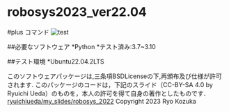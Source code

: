 # robosys2023_ver22.04

#plus コマンド
![test](https://github.com/RyoKozuka/robosys2023_ver22.04/actions/workflows/test.yml/badge.svg)

##必要なソフトウェア
*Python
 *テスト済み:3.7~3.10

##テスト環境
*Ubuntu22.04.2LTS


このソフトウェアパッケージは,三条項BSDLicenseの下,再頒布及び仕様が許可されます.
このパッケージのコードは，下記のスライド（CC-BY-SA 4.0 by Ryuichi Ueda）のものを，本人の許可を得て自身の著作としたものです．
[ryuichiueda/my_slides/robosys_2022](https://github.com/ryuichiueda/my_slides/tree/master/robosys_2022)
Copyright 2023 Ryo Kozuka
